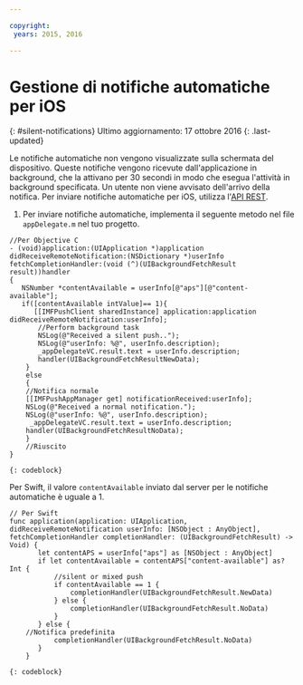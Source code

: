 ```yaml
---

copyright:
 years: 2015, 2016

---
```


# Gestione di notifiche automatiche per iOS
{: #silent-notifications}
Ultimo aggiornamento: 17 ottobre 2016
{: .last-updated}

Le notifiche automatiche non vengono visualizzate sulla schermata del dispositivo. Queste notifiche vengono ricevute dall'applicazione in background, che la attivano per 30 secondi in modo che esegua l'attività in background specificata. Un utente non viene avvisato dell'arrivo della notifica. Per inviare notifiche automatiche per iOS, utilizza l'[API REST](https://mobile.{DomainName}/imfpush/).   

1. Per inviare notifiche automatiche, implementa il seguente metodo nel file `appDelegate.m` nel tuo progetto.

```
//Per Objective C
- (void)application:(UIApplication *)application didReceiveRemoteNotification:(NSDictionary *)userInfo fetchCompletionHandler:(void (^)(UIBackgroundFetchResult result))handler
{
   NSNumber *contentAvailable = userInfo[@"aps"][@"content-available"];
   if([contentAvailable intValue]== 1){
      [[IMFPushClient sharedInstance] application:application didReceiveRemoteNotification:userInfo];
       //Perform background task
       NSLog(@"Received a silent push..");
       NSLog(@"userInfo: %@", userInfo.description);
       _appDelegateVC.result.text = userInfo.description;
       handler(UIBackgroundFetchResultNewData);
    }
    else
	{
    //Notifica normale
    [[IMFPushAppManager get] notificationReceived:userInfo];
    NSLog(@"Received a normal notification.");
    NSLog(@"userInfo: %@", userInfo.description);
     _appDelegateVC.result.text = userInfo.description;
    handler(UIBackgroundFetchResultNoData);
    }
    //Riuscito
}
```
    {: codeblock}

Per Swift, il valore `contentAvailable` inviato dal server per le notifiche automatiche è uguale a 1.
```
// Per Swift
func application(application: UIApplication, didReceiveRemoteNotification userInfo: [NSObject : AnyObject], fetchCompletionHandler completionHandler: (UIBackgroundFetchResult) -> Void) {
       let contentAPS = userInfo["aps"] as [NSObject : AnyObject]
       if let contentAvailable = contentAPS["content-available"] as? Int {
           //silent or mixed push
           if contentAvailable == 1 {
               completionHandler(UIBackgroundFetchResult.NewData)
           } else {
               completionHandler(UIBackgroundFetchResult.NoData)
           }
       } else {
    //Notifica predefinita
           completionHandler(UIBackgroundFetchResult.NoData)
       }
    }
```
	{: codeblock}


